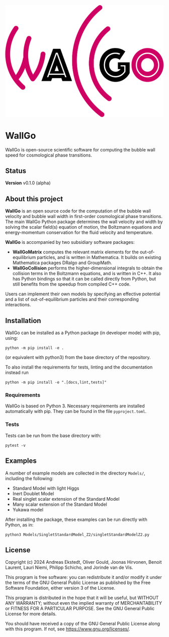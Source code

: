 ![WallGo](docs/source/figures/wallgo.svg)


# WallGo

WallGo is open-source scientific software for computing the bubble wall speed for cosmological phase transitions.


## Status

**Version** v0.1.0 (alpha)


## About this project

**WallGo** is an open source code for the computation of the bubble wall velocity and bubble wall width in first-order cosmological phase transitions.
The main WallGo Python package determines the wall velocity and width by solving the scalar field(s) equation of motion, the Boltzmann equations and energy-momentum conservation for the fluid velocity and temperature.

**WallGo** is accompanied by two subsidiary software packages:
- **WallGoMatrix** computes the relevant matrix elements for the out-of-equilibrium particles, and is written in Mathematica. It builds on existing Mathematica packages DRalgo and GroupMath.
- **WallGoCollision** performs the higher-dimensional integrals to obtain the collision terms in the Boltzmann equations, and is written in C++. It also has Python bindings so that it can be called directly from Python, but still benefits from the speedup from compiled C++ code.

Users can implement their own models by specifying an effective potential and a list of out-of-equilibrium particles and their corresponding interactions.

## Installation

WallGo can be installed as a Python package (in developer mode) with pip, using:

    python -m pip install -e .

(or equivalent with python3) from the base directory of the repository.

To also install the requirements for tests, linting and the documentation
instead run

    python -m pip install -e ".[docs,lint,tests]"


### Requirements

WallGo is based on Python 3. Necessary requirements are installed automatically with
pip. They can be found in the file `pyproject.toml`.


### Tests

Tests can be run from the base directory with:

    pytest -v


## Examples

A number of example models are collected in the directory `Models/`, including the following:

- Standard Model with light Higgs
- Inert Doublet Model
- Real singlet scalar extension of the Standard Model
- Many scalar extension of the Standard Model
- Yukawa model

After installing the package, these examples can be run directly with Python, as
in:

    python3 Models/SingletStandardModel_Z2/singletStandardModelZ2.py


## License

Copyright (c) 2024 Andreas Ekstedt, Oliver Gould, Joonas Hirvonen,
Benoit Laurent, Lauri Niemi, Philipp Schicho, and Jorinde van de Vis.

This program is free software: you can redistribute it and/or modify
it under the terms of the GNU General Public License as published by
the Free Software Foundation, either version 3 of the License.

This program is distributed in the hope that it will be useful,
but WITHOUT ANY WARRANTY; without even the implied warranty of
MERCHANTABILITY or FITNESS FOR A PARTICULAR PURPOSE.  See the
GNU General Public License for more details.

You should have received a copy of the GNU General Public License
along with this program.  If not, see <https://www.gnu.org/licenses/>.
